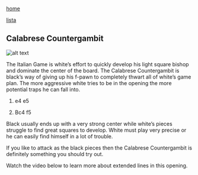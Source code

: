 [home](/zaliczeniowe1awww/)

[lista](/zaliczeniowe1awww/lista/)

## Calabrese Countergambit

![alt text](https://www.thechesswebsite.com/wp-content/uploads/2015/08/the-calabrese-countergambit.jpg "Calabrese Countergambit")


The Italian Game is white’s effort to quickly develop his light square bishop and dominate the center of the board. The Calabrese Countergambit is black’s way of giving up his f-pawn to completely thwart all of white’s game plan. The more aggressive white tries to be in the opening the more potential traps he can fall into.

1. e4 e5

2. Bc4 f5

Black usually ends up with a very strong center while white’s pieces struggle to find great squares to develop. White must play very precise or he can easily find himself in a lot of trouble.

If you like to attack as the black pieces then the Calabrese Countergambit is definitely something you should try out.

Watch the video below to learn more about extended lines in this opening.

